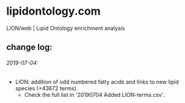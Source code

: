 # lipidontology.com
LION/web | Lipid Ontology enrichment analysis

## change log:
###### 2019-07-04:
* LION: addition of odd numbered fatty acids and links to new lipid species (+43672 terms).
  * Check the full list in '20190704 Added LION-terms.csv'.

